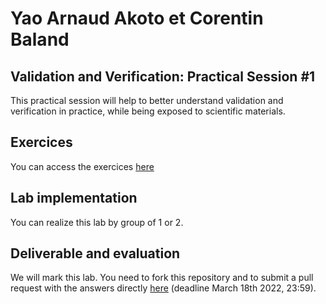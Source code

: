 # Yao Arnaud Akoto et Corentin Baland
## Validation and Verification: Practical Session #1

This practical session will help to better understand validation and verification in practice, while being exposed to scientific materials.

## Exercices

You can access the exercices [here](sujet.md)

## Lab implementation

You can realize this lab by group of 1 or 2. 

## Deliverable and evaluation

We will mark this lab. You need to fork this repository and to submit a pull request with the answers directly [here](sujet.md) (deadline March 18th 2022, 23:59).
